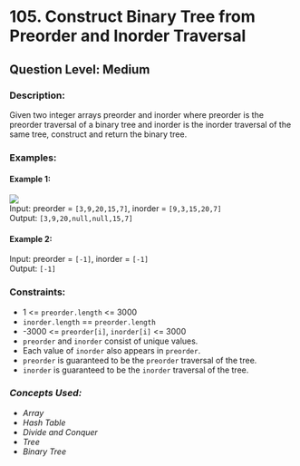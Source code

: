 # 105. Construct Binary Tree from Preorder and Inorder Traversal
## Question Level: Medium
### Description:
Given two integer arrays preorder and inorder where preorder is the preorder traversal of a binary tree and inorder is the inorder traversal of the same tree, construct and return the binary tree.

### Examples:
#### Example 1:
<img src="https://assets.leetcode.com/uploads/2021/02/19/tree.jpg"><br>
Input: preorder = `[3,9,20,15,7]`, inorder = `[9,3,15,20,7]`<br>
Output: `[3,9,20,null,null,15,7]`<br>
#### Example 2:

Input: preorder = `[-1]`, inorder = `[-1]`<br>
Output: `[-1]`<br>

### Constraints:

- 1 <= `preorder.length` <= 3000
- `inorder.length` == `preorder.length`
- -3000 <= `preorder[i]`, `inorder[i]` <= 3000
- `preorder` and `inorder` consist of unique values.
- Each value of `inorder` also appears in `preorder`.
- `preorder` is guaranteed to be the `preorder` traversal of the tree.
- `inorder` is guaranteed to be the `inorder` traversal of the tree.

### <i>Concepts Used:
- Array
- Hash Table
- Divide and Conquer
- Tree
- Binary Tree </i>